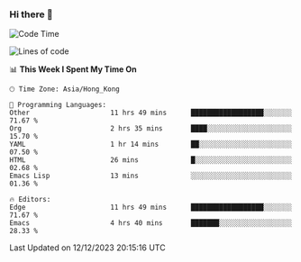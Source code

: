 ### Hi there 👋

<!--
**nicehiro/nicehiro** is a ✨ _special_ ✨ repository because its `README.md` (this file) appears on your GitHub profile.

Here are some ideas to get you started:

- 🔭 I’m currently working on ...
- 🌱 I’m currently learning ...
- 👯 I’m looking to collaborate on ...
- 🤔 I’m looking for help with ...
- 💬 Ask me about ...
- 📫 How to reach me: ...
- 😄 Pronouns: ...
- ⚡ Fun fact: ...
-->

<!--START_SECTION:waka-->
![Code Time](http://img.shields.io/badge/Code%20Time-145%20hrs%202%20mins-blue)

![Lines of code](https://img.shields.io/badge/From%20Hello%20World%20I%27ve%20Written-2.6%20million%20lines%20of%20code-blue)

📊 **This Week I Spent My Time On** 

```text
🕑︎ Time Zone: Asia/Hong_Kong

💬 Programming Languages: 
Other                    11 hrs 49 mins      ██████████████████░░░░░░░   71.67 % 
Org                      2 hrs 35 mins       ████░░░░░░░░░░░░░░░░░░░░░   15.70 % 
YAML                     1 hr 14 mins        ██░░░░░░░░░░░░░░░░░░░░░░░   07.50 % 
HTML                     26 mins             █░░░░░░░░░░░░░░░░░░░░░░░░   02.68 % 
Emacs Lisp               13 mins             ░░░░░░░░░░░░░░░░░░░░░░░░░   01.36 % 

🔥 Editors: 
Edge                     11 hrs 49 mins      ██████████████████░░░░░░░   71.67 % 
Emacs                    4 hrs 40 mins       ███████░░░░░░░░░░░░░░░░░░   28.33 % 
```


 Last Updated on 12/12/2023 20:15:16 UTC
<!--END_SECTION:waka-->
